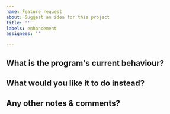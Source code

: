 ```yaml
---
name: Feature request
about: Suggest an idea for this project
title: ''
labels: enhancement
assignees: ''

---
```


## What is the program's current behaviour?

## What would you like it to do instead?

## Any other notes & comments?
